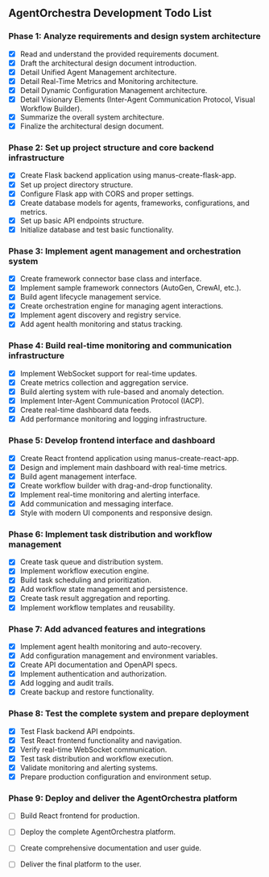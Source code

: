 ## AgentOrchestra Development Todo List

### Phase 1: Analyze requirements and design system architecture
- [x] Read and understand the provided requirements document.
- [x] Draft the architectural design document introduction.
- [x] Detail Unified Agent Management architecture.
- [x] Detail Real-Time Metrics and Monitoring architecture.
- [x] Detail Dynamic Configuration Management architecture.
- [x] Detail Visionary Elements (Inter-Agent Communication Protocol, Visual Workflow Builder).
- [x] Summarize the overall system architecture.
- [x] Finalize the architectural design document.

### Phase 2: Set up project structure and core backend infrastructure
- [x] Create Flask backend application using manus-create-flask-app.
- [x] Set up project directory structure.
- [x] Configure Flask app with CORS and proper settings.
- [x] Create database models for agents, frameworks, configurations, and metrics.
- [x] Set up basic API endpoints structure.
- [x] Initialize database and test basic functionality.
### Phase 3: Implement agent management and orchestration system
- [x] Create framework connector base class and interface.
- [x] Implement sample framework connectors (AutoGen, CrewAI, etc.).
- [x] Build agent lifecycle management service.
- [x] Create orchestration engine for managing agent interactions.
- [x] Implement agent discovery and registry service.
- [x] Add agent health monitoring and status tracking.
### Phase 4: Build real-time monitoring and communication infrastructure
- [x] Implement WebSocket support for real-time updates.
- [x] Create metrics collection and aggregation service.
- [x] Build alerting system with rule-based and anomaly detection.
- [x] Implement Inter-Agent Communication Protocol (IACP).
- [x] Create real-time dashboard data feeds.
- [x] Add performance monitoring and logging infrastructure.
### Phase 5: Develop frontend interface and dashboard
- [x] Create React frontend application using manus-create-react-app.
- [x] Design and implement main dashboard with real-time metrics.
- [x] Build agent management interface.
- [x] Create workflow builder with drag-and-drop functionality.
- [x] Implement real-time monitoring and alerting interface.
- [x] Add communication and messaging interface.
- [x] Style with modern UI components and responsive design.
### Phase 6: Implement task distribution and workflow management
- [x] Create task queue and distribution system.
- [x] Implement workflow execution engine.
- [x] Build task scheduling and prioritization.
- [x] Add workflow state management and persistence.
- [x] Create task result aggregation and reporting.
- [x] Implement workflow templates and reusability.
### Phase 7: Add advanced features and integrations
- [x] Implement agent health monitoring and auto-recovery.
- [x] Add configuration management and environment variables.
- [x] Create API documentation and OpenAPI specs.
- [x] Implement authentication and authorization.
- [x] Add logging and audit trails.
- [x] Create backup and restore functionality.
### Phase 8: Test the complete system and prepare deployment
- [x] Test Flask backend API endpoints.
- [x] Test React frontend functionality and navigation.
- [x] Verify real-time WebSocket communication.
- [x] Test task distribution and workflow execution.
- [x] Validate monitoring and alerting systems.
- [x] Prepare production configuration and environment setup.
### Phase 9: Deploy and deliver the AgentOrchestra platform
- [ ] Build React frontend for production.
- [ ] Deploy the complete AgentOrchestra platform.
- [ ] Create comprehensive documentation and user guide.
- [ ] Deliver the final platform to the user.

